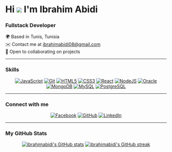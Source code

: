 # Hi ![](https://user-images.githubusercontent.com/18350557/176309783-0785949b-9127-417c-8b55-ab5a4333674e.gif) I'm Ibrahim Abidi

### Fullstack Developer
🌍 Based in Tunis, Tunisia  
✉️ Contact me at [ibrahimabidi08@gmail.com](mailto:ibrahimabidi08@gmail.com)  
🤝 Open to collaborating on projects

---

### Skills

<p align="center">
  <a href="https://developer.mozilla.org/en-US/docs/Web/JavaScript" target="_blank" rel="noreferrer"><img src="https://img.shields.io/badge/JavaScript-F7DF1C?style=for-the-badge&logo=javascript&logoColor=black" alt="JavaScript" /></a>
  <a href="https://git-scm.com/" target="_blank" rel="noreferrer"><img src="https://img.shields.io/badge/Git-F05032?style=for-the-badge&logo=git&logoColor=white" alt="Git" /></a>
  <a href="https://developer.mozilla.org/en-US/docs/Glossary/HTML5" target="_blank" rel="noreferrer"><img src="https://img.shields.io/badge/HTML5-E34F26?style=for-the-badge&logo=html5&logoColor=white" alt="HTML5" /></a>
  <a href="https://www.w3.org/TR/CSS/#css" target="_blank" rel="noreferrer"><img src="https://img.shields.io/badge/CSS3-1572B6?style=for-the-badge&logo=css3&logoColor=white" alt="CSS3" /></a>
  <a href="https://reactjs.org/" target="_blank" rel="noreferrer"><img src="https://img.shields.io/badge/React-61DAFB?style=for-the-badge&logo=react&logoColor=black" alt="React" /></a>
  <a href="https://nodejs.org/en/" target="_blank" rel="noreferrer"><img src="https://img.shields.io/badge/Node.js-339933?style=for-the-badge&logo=node.js&logoColor=white" alt="NodeJS" /></a>
  <a href="https://www.oracle.com/uk/index.html" target="_blank" rel="noreferrer"><img src="https://img.shields.io/badge/Oracle-F80000?style=for-the-badge&logo=oracle&logoColor=white" alt="Oracle" /></a>
  <a href="https://www.mongodb.com/" target="_blank" rel="noreferrer"><img src="https://img.shields.io/badge/MongoDB-47A248?style=for-the-badge&logo=mongodb&logoColor=white" alt="MongoDB" /></a>
  <a href="https://www.mysql.com/" target="_blank" rel="noreferrer"><img src="https://img.shields.io/badge/MySQL-4479A1?style=for-the-badge&logo=mysql&logoColor=white" alt="MySQL" /></a>
  <a href="https://www.postgresql.org/" target="_blank" rel="noreferrer"><img src="https://img.shields.io/badge/PostgreSQL-4169E1?style=for-the-badge&logo=postgresql&logoColor=white" alt="PostgreSQL" /></a>
</p>

---

### Connect with me

<p align="center">
  <a href="https://www.facebook.com/brahim.abidi08" target="_blank" rel="noreferrer"><img src="https://img.shields.io/badge/Facebook-1877F2?style=for-the-badge&logo=facebook&logoColor=white" alt="Facebook" /></a>
  <a href="https://www.github.com/ibrahimabidi" target="_blank" rel="noreferrer"><img src="https://img.shields.io/badge/GitHub-181717?style=for-the-badge&logo=github&logoColor=white" alt="GitHub" /></a>
  <a href="https://www.linkedin.com/in/ibrahim-abidi/" target="_blank" rel="noreferrer"><img src="https://img.shields.io/badge/LinkedIn-0A66C2?style=for-the-badge&logo=linkedin&logoColor=white" alt="LinkedIn" /></a>
</p>

---

### My GitHub Stats

<p align="center">
  <a href="http://www.github.com/ibrahimabidi"><img src="https://github-readme-stats.vercel.app/api?username=ibrahimabidi&show_icons=true&hide_title=true&hide=prs&count_private=true&title_color=4F46E5&text_color=9CA3AF&icon_color=4F46E5&bg_color=1F2937&hide_border=true" alt="ibrahimabidi's GitHub stats" /></a>
  <a href="http://www.github.com/ibrahimabidi"><img src="https://github-readme-streak-stats.herokuapp.com/?user=ibrahimabidi&stroke=9CA3AF&background=1F2937&ring=4F46E5&fire=4F46E5&currStreakNum=9CA3AF&currStreakLabel=4F46E5&sideNums=9CA3AF&sideLabels=9CA3AF&dates=9CA3AF&hide_border=true" alt="ibrahimabidi's GitHub streak" /></a>
</p>
